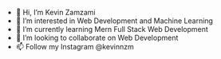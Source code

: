 - 👋 Hi, I’m Kevin Zamzami
- 👀 I’m interested in Web Development and Machine Learning
- 🌱 I’m currently learning Mern Full Stack Web Development
- 💞️ I’m looking to collaborate on Web Development
- 📫 Follow my Instagram @kevinnzm

<!---
z3uscode/z3uscode is a ✨ special ✨ repository because its `README.md` (this file) appears on your GitHub profile.
You can click the Preview link to take a look at your changes.
--->
